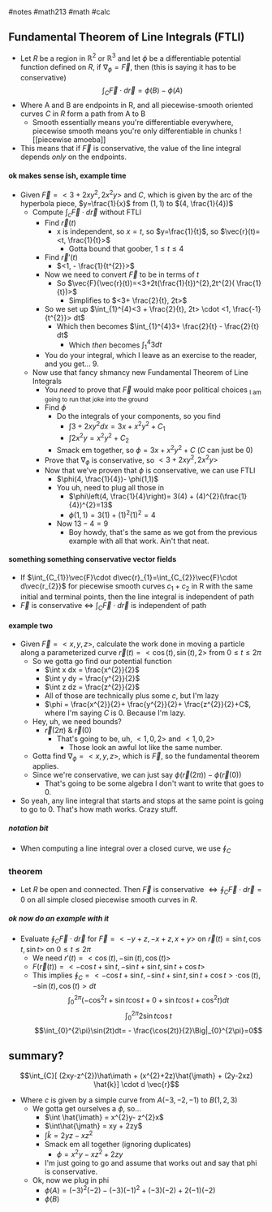 #notes #math213 #math #calc

## Fundamental Theorem of Line Integrals (FTLI)
- Let $R$ be a region in $\mathbb{R}^{2}$ or $\mathbb{R}^{3}$ and let $\phi$ be a differentiable potential function defined on $R$, if $\nabla_{\phi}=\vec{F}$, then (this is saying it has to be conservative)
$$\int_{C}\vec{F}\cdot d\vec{r} = \phi(B)- \phi(A)$$
- Where A and B are endpoints in R, and all piecewise-smooth oriented curves $C$ in $R$ form a path from A to B
	- Smooth essentially means you're differentiable everywhere, piecewise smooth means you're only differentiable in chunks
![[piecewise amoeba]]
- This means that if $\vec{F}$ is conservative, the value of the line integral depends *only* on the endpoints.

#### ok makes sense ish, example time
- Given $\vec{F}=<3+2xy^{2},2x^{2}y>$ and $C$, which is given by the arc of the hyperbola piece, $y=\frac{1}{x}$ from $(1,1)$ to $(4, \frac{1}{4})$
	- Compute $\int_{c}\vec{F}\cdot d\vec{r}$ without FTLI
		- Find $\vec{r}(t)$
			- x is independent, so $x=t$, so $y=\frac{1}{t}$, so $\vec{r}(t)=<t, \frac{1}{t}>$
				- Gotta bound that goober, $1 \leq t \leq 4$
		- Find $\vec{r}'(t)$
			- $<1, - \frac{1}{t^{2}}>$
		- Now we need to convert $\vec{F}$ to be in terms of $t$
			- So $\vec{F}(\vec{r}(t))=<3+2t(\frac{1}{t})^{2},2t^{2}( \frac{1}{t})>$
				- Simplifies to $<3+ \frac{2}{t}, 2t>$
		- So we set up $\int_{1}^{4}<3 + \frac{2}{t}, 2t> \cdot <1, \frac{-1}{t^{2}}> dt$
			- Which then becomes $\int_{1}^{4}3+ \frac{2}{t} - \frac{2}{t} dt$
				- Which *then* becomes $\int_{1}^{4}3dt$
		- You do your integral, which I leave as an exercise to the reader, and you get... 9.
	- Now use that fancy shmancy new Fundamental Theorem of Line Integrals
		- You *need* to prove that $\vec{F}$ would make poor political choices <sub>I am going to run that joke into the ground</sub>
		- Find $\phi$
			- Do the integrals of your components, so you find
				- $\int 3+2xy^{2} dx= 3x+x^{2}y^{2} + C_{1}$
				- $\int 2x^{2}y = x^{2}y^{2}+ C_{2}$
			- Smack em together, so $\phi = 3x+ x^{2}y^{2}+ C$ ($C$ can just be 0)
		- Prove that $\nabla_{\phi}$ is conservative, so $<3+2xy^{2},2x^{2}y>$
		- Now that we've proven that $\phi$ is conservative, we can use FTLI
			- $\phi(4, \frac{1}{4})- \phi(1,1)$
			- You uh, need to plug all those in
				- $\phi\left(4, \frac{1}{4}\right)= 3(4) + (4)^{2}(\frac{1}{4})^{2}=13$ 
				- $\phi(1,1)=3(1)+(1)^{2}(1)^{2}=4$
			- Now $13-4=9$
				- Boy howdy, that's the same as we got from the previous example with all that work. Ain't that neat.
#### something something conservative vector fields
- If $\int_{C_{1}}\vec{F}\cdot d\vec{r}_{1}=\int_{C_{2}}\vec{F}\cdot d\vec{r_{2}}$ for piecewise smooth curves $c_{1}+c_{2}$ in R with the same initial and terminal points, then the line integral is independent of path
- $\vec{F}$ is conservative $\iff$ $\int_{C}\vec{F}\cdot d\vec{r}$ is independent of path

#### example two
- Given $\vec{F}=<x,y,z>$, calculate the work done in moving a particle along a parameterized curve $\vec{r}(t)=<\cos(t),\sin(t),2>$ from $0 \leq t \leq 2\pi$
	- So we gotta go find our potential function
		- $\int x dx = \frac{x^{2}}{2}$
		- $\int y dy = \frac{y^{2}}{2}$
		- $\int z dz = \frac{z^{2}}{2}$
		- All of those are technically plus some $c$, but I'm lazy
		- $\phi = \frac{x^{2}}{2}+ \frac{y^{2}}{2}+ \frac{z^{2}}{2}+C$, where I'm saying $C$ is 0. Because I'm lazy.
	- Hey, uh, we need bounds?
		- $\vec{r}(2\pi) \ \& \ \vec{r}(0)$   
			- That's going to be, uh, $<1,0,2>$ and $<1,0,2>$
				- Those look an awful lot like the same number.
	- Gotta find $\nabla_{\phi}=<x,y,z>$, which is $\vec{F}$, so the fundamental theorem applies.
	- Since we're conservative, we can just say $\phi(\vec{r}(2\pi))-\phi(\vec{r}(0))$ 
		- That's going to be some algebra I don't want to write that goes to 0.
- So yeah, any line integral that starts and stops at the same point is going to go to 0. That's how math works. Crazy stuff.

##### notation bit
- When computing a line integral over a closed curve, we use $\oint_{C}$ 

### theorem
- Let $R$ be open and connected. Then $\vec{F}$ is conservative $\iff \oint_{C}\vec{F}\cdot d\vec{r}=0$ on all simple closed piecewise smooth curves in $R$.

##### ok now do an example with it
- Evaluate $\oint_{C}\vec{F}\cdot d\vec{r}$ for $\vec{F}=<-y+z,-x+z,x+y>$ on $\vec{r}(t)=\sin t, \cos t, \sin t>$ on $0 \leq t \leq 2\pi$
	- We need $r'(t)= <\cos(t),-\sin(t),\cos(t)>$
	- $F(\vec{r}(t))=<-\cos t + \sin t, -\sin t + \sin t, \sin t + \cos t>$ 
	- This implies $\oint_{C}=<-\cos t + \sin t, -\sin t + \sin t, \sin t + \cos t> \cdot \cos(t),-\sin(t),\cos(t)> dt$ 
$$\int_{0}^{2\pi} ( -\cos^{2}t + \sin t \cos t + 0 + \sin t \cos t + \cos^{2}t) dt$$
$$\int_{0}^{2\pi }2\sin t \cos t$$
$$\int_{0}^{2\pi}\sin(2t)dt= - \frac{\cos(2t)}{2}\Big|_{0}^{2\pi}=0$$
## summary?

$$\int_{C}[ (2xy-z^{2})\hat\imath + (x^{2}+2z)\hat{\jmath} + (2y-2xz) \hat{k}] \cdot d \vec{r}$$
- Where $c$ is given by a simple curve from $A(-3,-2,-1)$ to $B(1,2,3)$
	- We gotta get ourselves a $\phi$, so...
		- $\int \hat{\imath} = x^{2}y- z^{2}x$
		- $\int\hat{\jmath} = xy + 2zy$
		- $\int\hat{k}=2yz -xz^{2}$
		- Smack em all together (ignoring duplicates)
			- $\phi = x^{2}y -xz^{2} +2zy$
		- I'm just going to go and assume that works out and say that phi is conservative.
	- Ok, now we plug in phi
		- $\phi(A)=(-3)^{2}(-2) - (-3)(-1)^{2}+ (-3)(-2) + 2(-1)(-2)$
		- $\phi(B)$